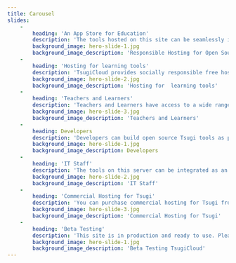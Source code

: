 ```yaml
---
title: Carousel
slides:
    -
        heading: 'An App Store for Education'
        description: 'The tools hosted on this site can be seamlessly integrated into Google Classroom or any Learning Management System that supports IMS Learning Tools Interoperability.'
        background_image: hero-slide-1.jpg
        background_image_description: 'Responsible Hosting for Open Source Tsugi tools'
    -
        heading: 'Hosting for learning tools'
        description: 'TsugiCloud provides socially responsible free hosting of open source Tsugi tools that are developed as part of the Tsugi project.'
        background_image: hero-slide-2.jpg
        background_image_description: 'Hosting for  learning tools'
    -
        heading: 'Teachers and Learners'
        description: 'Teachers and Learners have access to a wide range of tools to improve the overall user experience in their courses.'
        background_image: hero-slide-3.jpg
        background_image_description: 'Teachers and Learners'
    -
        heading: Developers
        description: 'Developers can build open source Tsugi tools as part of the Apereo Project and submit them to be hosted on this service.'
        background_image: hero-slide-1.jpg
        background_image_description: Developers
    -
        heading: 'IT Staff'
        description: 'The tools on this server can be integrated as an App Store into an LMS that supports the IMS Content Item Message standard or Google Classroom.  Also, Tsugi and the Tsugi Tools project are all 100% open source so a school has the option to host their own independent instance of a Tsugi App Store.'
        background_image: hero-slide-2.jpg
        background_image_description: 'IT Staff'
    -
        heading: 'Commercial Hosting for Tsugi'
        description: 'You can purchase commercial hosting for Tsugi from Learning Experiences.'
        background_image: hero-slide-3.jpg
        background_image_description: 'Commercial Hosting for Tsugi'
    -
        heading: 'Beta Testing'
        description: 'This site is in production and ready to use. Please contact us if you encounter any issues or have any questions.'
        background_image: hero-slide-1.jpg
        background_image_description: 'Beta Testing TsugiCloud'
---
```


